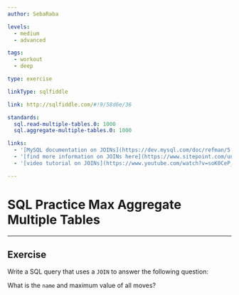 ```yaml
---
author: SebaRaba

levels:
  - medium
  - advanced

tags:
  - workout
  - deep

type: exercise

linkType: sqlfiddle

link: http://sqlfiddle.com/#!9/58d6e/36

standards:
  sql.read-multiple-tables.0: 1000
  sql.aggregate-multiple-tables.0: 1000

links:
  - '[MySQL documentation on JOINs](https://dev.mysql.com/doc/refman/5.7/en/join.html){documentation}'
  - '[find more information on JOINs here](https://www.sitepoint.com/understanding-sql-joins-mysql-database/){website}'
  - '[video tutorial on JOINs](https://www.youtube.com/watch?v=soK0CeP_aC8){video}'

---
```


# SQL Practice Max Aggregate Multiple Tables

---        
## Exercise

Write a SQL query that uses a `JOIN` to answer the following question:

What is the `name` and maximum value of all moves?
 
 
